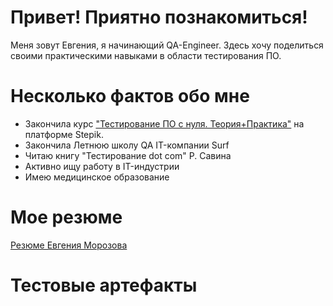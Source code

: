 # Привет! Приятно познакомиться!
Меня зовут Евгения, я начинающий QA-Engineer. Здесь хочу поделиться своими практическими навыками в области тестирования ПО.
# Несколько фактов обо мне
- Закончила курс ["Тестирование ПО с нуля. Теория+Практика"](https://drive.google.com/file/d/1OINs8n3otPeobZyo3iKTs4r2jI2qCDJ1/view?usp=drive_link) на платформе Stepik.
- Закончила Летнюю школу QA IT-компании Surf
- Читаю книгу "Тестирование dot com" Р. Савина
- Активно ищу работу в IT-индустрии
- Имею медицинское образование
# Мое резюме 
[Резюме Евгения Морозова](https://voronezh.hh.ru/applicant/resumes/view?resume=740ddfceff0de63ce10039ed1f456b4f42726b)
# Тестовые артефакты 
